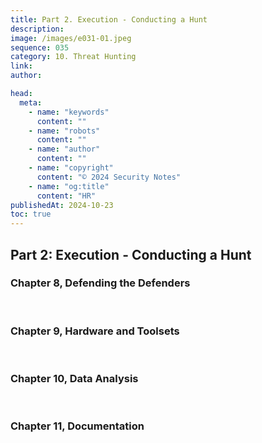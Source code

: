 ```yaml
---
title: Part 2. Execution - Conducting a Hunt
description:
image: /images/e031-01.jpeg
sequence: 035
category: 10. Threat Hunting
link:
author:

head:
  meta:
    - name: "keywords"
      content: ""
    - name: "robots"
      content: ""
    - name: "author"
      content: ""
    - name: "copyright"
      content: "© 2024 Security Notes"
    - name: "og:title"
      content: "HR"
publishedAt: 2024-10-23
toc: true
---
```


## Part 2: Execution - Conducting a Hunt

### Chapter 8, Defending the Defenders

<br>

### Chapter 9, Hardware and Toolsets

<br>

### Chapter 10, Data Analysis

<br>

### Chapter 11, Documentation

<br>
